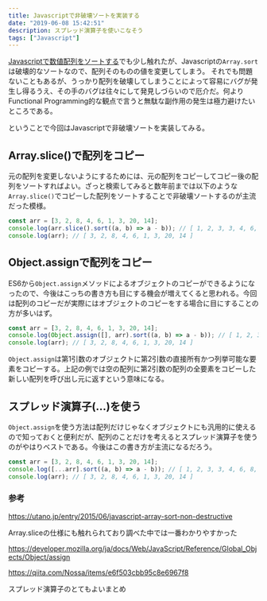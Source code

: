 ```yaml
---
title: Javascriptで非破壊ソートを実装する
date: "2019-06-08 15:42:51"
description: スプレッド演算子を使いこなそう
tags: ["Javascript"]
---
```


[Javascriptで数値配列をソートする](../numerical-sort-in-js)でも少し触れたが、Javascriptの`Array.sort`は破壊的なソートなので、配列そのものの値を変更してしまう。
それでも問題ないこともあるが、うっかり配列を破壊してしまうことによって容易にバグが発生し得るうえ、その手のバグは往々にして発見しづらいので厄介だ。何よりFunctional Programming的な観点で言うと無駄な副作用の発生は極力避けたいところである。

ということで今回はJavascriptで非破壊ソートを実装してみる。

## Array.slice()で配列をコピー

元の配列を変更しないようにするためには、元の配列をコピーしてコピー後の配列をソートすればよい。ざっと検索してみると数年前までは以下のような`Array.slice()`でコピーした配列をソートすることで非破壊ソートするのが主流だった模様。

```javascript
const arr = [3, 2, 8, 4, 6, 1, 3, 20, 14];
console.log(arr.slice().sort((a, b) => a - b)); // [ 1, 2, 3, 3, 4, 6, 8, 14, 20]
console.log(arr); // [ 3, 2, 8, 4, 6, 1, 3, 20, 14 ]
```

## Object.assignで配列をコピー

ES6から`Object.assign`メソッドによるオブジェクトのコピーができるようになったので、今後はこっちの書き方も目にする機会が増えてくると思われる。今回は配列のコピーだが実際にはオブジェクトのコピーをする場合に目にすることの方が多いはず。

```javascript
const arr = [3, 2, 8, 4, 6, 1, 3, 20, 14];
console.log(Object.assign([], arr).sort((a, b) => a - b)); // [ 1, 2, 3, 3, 4, 6, 8, 14, 20]
console.log(arr); // [ 3, 2, 8, 4, 6, 1, 3, 20, 14 ]
```

`Object.assign`は第1引数のオブジェクトに第2引数の直接所有かつ列挙可能な要素をコピーする。上記の例では空の配列に第2引数の配列の全要素をコピーした新しい配列を呼び出し元に返すという意味になる。

## スプレッド演算子(...)を使う

`Object.assign`を使う方法は配列だけじゃなくオブジェクトにも汎用的に使えるので知っておくと便利だが、配列のことだけを考えるとスプレッド演算子を使うのがやはりベストである。今後はこの書き方が主流になるだろう。

```javascript
const arr = [3, 2, 8, 4, 6, 1, 3, 20, 14];
console.log([...arr].sort((a, b) => a - b)); // [ 1, 2, 3, 3, 4, 6, 8, 14, 20]
console.log(arr); // [ 3, 2, 8, 4, 6, 1, 3, 20, 14 ]
```

### 参考

https://utano.jp/entry/2015/06/javascript-array-sort-non-destructive

Array.sliceの仕様にも触れられており調べた中では一番わかりやすかった

https://developer.mozilla.org/ja/docs/Web/JavaScript/Reference/Global_Objects/Object/assign

https://qiita.com/Nossa/items/e6f503cbb95c8e6967f8

スプレッド演算子のとてもよいまとめ
